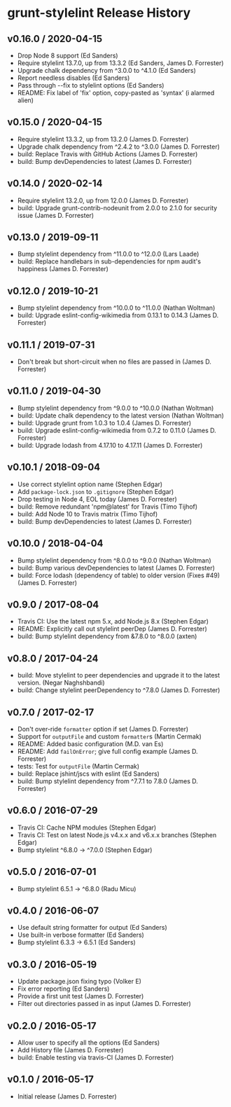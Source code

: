 # grunt-stylelint Release History

## v0.16.0 / 2020-04-15
* Drop Node 8 support (Ed Sanders)
* Require stylelint 13.7.0, up from 13.3.2 (Ed Sanders, James D. Forrester)
* Upgrade chalk dependency from ^3.0.0 to ^4.1.0 (Ed Sanders)
* Report needless disables (Ed Sanders)
* Pass through --fix to stylelint options (Ed Sanders)
* README: Fix label of 'fix' option, copy-pasted as 'syntax' (i alarmed alien)

## v0.15.0 / 2020-04-15
* Require stylelint 13.3.2, up from 13.2.0 (James D. Forrester)
* Upgrade chalk dependency from ^2.4.2 to ^3.0.0 (James D. Forrester)
* build: Replace Travis with GitHub Actions (James D. Forrester)
* build: Bump devDependencies to latest (James D. Forrester)

## v0.14.0 / 2020-02-14
* Require stylelint 13.2.0, up from 12.0.0 (James D. Forrester)
* build: Upgrade grunt-contrib-nodeunit from 2.0.0 to 2.1.0 for security issue (James D. Forrester)

## v0.13.0 / 2019-09-11
* Bump stylelint dependency from ^11.0.0 to ^12.0.0 (Lars Laade)
* build: Replace handlebars in sub-dependencies for npm audit's happiness (James D. Forrester)

## v0.12.0 / 2019-10-21
* Bump stylelint dependency from ^10.0.0 to ^11.0.0 (Nathan Woltman)
* build: Upgrade eslint-config-wikimedia from 0.13.1 to 0.14.3 (James D. Forrester)

## v0.11.1 / 2019-07-31
* Don't break but short-circuit when no files are passed in (James D. Forrester)

## v0.11.0 / 2019-04-30
* Bump stylelint dependency from ^9.0.0 to ^10.0.0 (Nathan Woltman)
* build: Update chalk dependency to the latest version (Nathan Woltman)
* build: Upgrade grunt from 1.0.3 to 1.0.4 (James D. Forrester)
* build: Upgrade eslint-config-wikimedia from 0.7.2 to 0.11.0 (James D. Forrester)
* build: Upgrade lodash from 4.17.10 to 4.17.11 (James D. Forrester)

## v0.10.1 / 2018-09-04
* Use correct stylelint option name (Stephen Edgar)
* Add `package-lock.json` to `.gitignore` (Stephen Edgar)
* Drop testing in Node 4, EOL today (James D. Forrester)
* build: Remove redundant 'npm@latest' for Travis (Timo Tijhof)
* build: Add Node 10 to Travis matrix (Timo Tijhof)
* build: Bump devDependencies to latest (James D. Forrester)

## v0.10.0 / 2018-04-04
* Bump stylelint dependency from ^8.0.0 to ^9.0.0 (Nathan Woltman)
* build: Bump various devDependencies to latest (James D. Forrester)
* build: Force lodash (dependency of table) to older version (Fixes #49) (James D. Forrester)

## v0.9.0 / 2017-08-04
* Travis CI: Use the latest npm 5.x, add Node.js 8.x (Stephen Edgar)
* README: Explicitly call out stylelint peerDep (James D. Forrester)
* build: Bump stylelint dependency from &7.8.0 to ^8.0.0 (axten)

## v0.8.0 / 2017-04-24
* build: Move stylelint to peer dependencies and upgrade it to the latest version. (Negar Naghshbandi)
* build: Change stylelint peerDependency to ^7.8.0 (James D. Forrester)

## v0.7.0 / 2017-02-17
* Don't over-ride `formatter` option if set (James D. Forrester)
* Support for `outputFile` and custom `formatter`s (Martin Cermak)
* README: Added basic configuration (M.D. van Es)
* README: Add `failOnError`; give full config example (James D. Forrester)
* tests: Test for `outputFile` (Martin Cermak)
* build: Replace jshint/jscs with eslint (Ed Sanders)
* build: Bump stylelint dependency from ^7.7.1 to 7.8.0 (James D. Forrester)

## v0.6.0 / 2016-07-29
* Travis CI: Cache NPM modules (Stephen Edgar)
* Travis CI: Test on latest Node.js v4.x.x and v6.x.x branches (Stephen Edgar)
* Bump stylelint ^6.8.0 -> ^7.0.0 (Stephen Edgar)

## v0.5.0 / 2016-07-01
* Bump stylelint 6.5.1 -> ^6.8.0 (Radu Micu)

## v0.4.0 / 2016-06-07
* Use default string formatter for output (Ed Sanders)
* Use built-in verbose formatter (Ed Sanders)
* Bump stylelint 6.3.3 -> 6.5.1 (Ed Sanders)

## v0.3.0 / 2016-05-19
* Update package.json fixing typo (Volker E)
* Fix error reporting (Ed Sanders)
* Provide a first unit test (James D. Forrester)
* Filter out directories passed in as input (James D. Forrester)

## v0.2.0 / 2016-05-17
* Allow user to specify all the options (Ed Sanders)
* Add History file (James D. Forrester)
* build: Enable testing via travis-CI (James D. Forrester)

## v0.1.0 / 2016-05-17
* Initial release (James D. Forrester)
